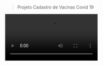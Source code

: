 > Projeto Cadastro de Vacinas Covid 19

![cadastro_vacina](https://github.com/ClarkMaltempi/Project_Csharp/blob/main/ProjetoFinal/Vacina.mp4)
